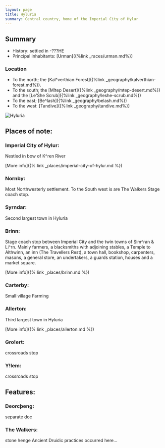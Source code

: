 ```yaml
---
layout: page
title: Hyluria
summary: Central country, home of the Imperial City of Hylur
---
```


## Summary

- History: settled in -???HE
- Principal inhabitants: [Urman]({%link _races/urman.md%})

### Location

- To the north; the [Kal^verthian Forest]({%link _geography/kalverthian-forest.md%}). 
- To the south; the [M!tep Desert]({%link _geography/mtep-desert.md%}) and the [Le'She Scrub]({%link _geography/leshe-scrub.md%})
- To the east; [Be^lash]({%link _geography/belash.md%})
- To the west: [Tandive]({%link _geography/tandive.md%})

![Hyluria](/assets/hyluria-region.jpg)

## Places of note:

### Imperial City of Hylur:
Nestled in bow of K^ren River

[More info]({% link _places/imperial-city-of-hylur.md %})

### Nornby:
Most Northwesterly settlement.
To the South west is are The Walkers
Stage coach stop.

### Syrndar:
Second largest town in Hyluria

### Brinn:
Stage coach stop  between Imperial City and the twin towns of Sim^ran & Li^rn. Mainly farmers, a blacksmiths with adjoining stables, a Temple to Althwinn, an inn (The Travellers Rest), a town hall, bookshop, carpenters, masons, a general store, an undertakers, a guards station, houses and a market square.

[More info]({% link _places/brinn.md %})

### Carterby:
Small village
Farming

### Allerton:
Third largest town in Hyluria

[More info]({% link _places/allerton.md %})

### Gro!ert:
crossroads stop

### Y!lem:
crossroads stop

## Features:

### Deorcþeng:
separate doc

### The Walkers:
stone henge
Ancient Druidic practices occurred here...
